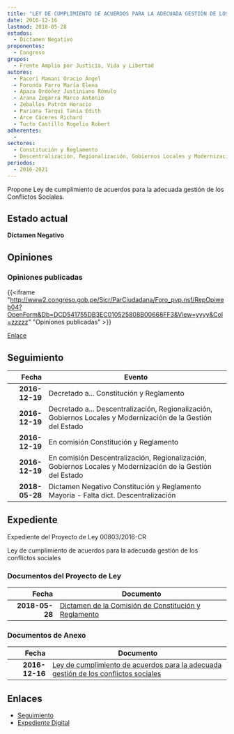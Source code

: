 ```yaml
---
title: "LEY DE CUMPLIMIENTO DE ACUERDOS PARA LA ADECUADA GESTIÓN DE LOS CONFLICTOS SOCIALES"
date: 2016-12-16
lastmod: 2018-05-28
estados: 
  - Dictamen Negativo
proponentes: 
  - Congreso
grupos: 
  - Frente Amplio por Justicia, Vida y Libertad
autores: 
  - Pacori Mamani Oracio Ángel
  - Foronda Farro María Elena
  - Apaza Ordóñez Justiniano Rómulo
  - Arana Zegarra Marco Antonio
  - Zeballos Patrón Horacio
  - Pariona Tarqui Tania Edith
  - Arce Cáceres Richard
  - Tucto Castillo Rogelio Robert
adherentes: 
  - 
sectores: 
  - Constitución y Reglamento
  - Descentralización, Regionalización, Gobiernos Locales y Modernización de la Gestión del Estado
periodos: 
  - 2016-2021
---
```


Propone Ley de cumplimiento de acuerdos para la adecuada gestión de los Conflictos Sociales.


## Estado actual

**Dictamen Negativo**

## Opiniones

### Opiniones publicadas

{{<iframe "http://www2.congreso.gob.pe/Sicr/ParCiudadana/Foro_pvp.nsf/RepOpiweb04?OpenForm&Db=DCD541755DB3EC010525808B00668FF3&View=yyyy&Col=zzzzz" "Opiniones publicadas" >}}

[Enlace](http://www2.congreso.gob.pe/Sicr/ParCiudadana/Foro_pvp.nsf/RepOpiweb04?OpenForm&Db=DCD541755DB3EC010525808B00668FF3&View=yyyy&Col=zzzzz)

## Seguimiento

| Fecha | Evento |
|------:|--------|
| **2016-12-19** | Decretado a... Constitución y Reglamento|
| **2016-12-19** | Decretado a... Descentralización, Regionalización, Gobiernos Locales y Modernización de la Gestión del Estado|
| **2016-12-19** | En comisión Constitución y Reglamento|
| **2016-12-19** | En comisión Descentralización, Regionalización, Gobiernos Locales y Modernización de la Gestión del Estado|
| **2018-05-28** | Dictamen Negativo Constitución y Reglamento Mayoria - Falta dict. Descentralización|


## Expediente

Expediente del Proyecto de Ley 00803/2016-CR

Ley de cumplimiento de acuerdos para la adecuada gestión de los conflictos sociales


### Documentos del Proyecto de Ley

| Fecha | Documento |
|------:|--------|
| **2018-05-28** | [Dictamen de la Comisión de Constitución y Reglamento](http://www.leyes.congreso.gob.pe/Documentos/2016_2021/Dictamenes/Proyectos_de_Ley/00803DC04MAY20180528.PDF) |

### Documentos de Anexo

| Fecha | Documento |
|------:|--------|
| **2016-12-16** | [Ley de cumplimiento de acuerdos para la adecuada gestión de los conflictos sociales](http://www.leyes.congreso.gob.pe/Documentos/2016_2021/Proyectos_de_Ley_y_de_Resoluciones_Legislativas/PL0080320161216..pdf) |

## Enlaces 

- [Seguimiento](http://www2.congreso.gob.pe/Sicr/TraDocEstProc/CLProLey2016.nsf/f7fff46988ca05b1052578e100829cc7/620d4af42a9258090525808b006e70ab?OpenDocument)
- [Expediente Digital](http://www2.congreso.gob.pehttp://www2.congreso.gob.pe/Sicr/TraDocEstProc/CLProLey2016.nsf/f7fff46988ca05b1052578e100829cc7/620d4af42a9258090525808b006e70ab?OpenDocument&Click=05257FB7005EB655.eb71d0cf91d8294e05256cdf006b5706/$Body/0.1C6C)
